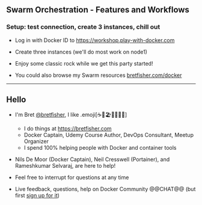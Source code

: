 ## Swarm Orchestration - Features and Workflows

### Setup: test connection, create 3 instances, chill out

- Log in with Docker ID to https://workshop.play-with-docker.com

- Create three instances (we'll do most work on node1)

- Enjoy some classic rock while we get this party started!

- You could also browse my Swarm resources [bretfisher.com/docker](https://www.bretfisher.com/docker)


---

## Hello

 - I'm Bret [@bretfisher](https://twitter.com/bretfisher), I like .emoji[☕🥂🏖️🥃🏋️‍♂️🐳]
   - I do things at https://bretfisher.com
   - Docker Captain, Udemy Course Author, DevOps Consultant, Meetup Organizer
   - I spend 100% helping people with Docker and container tools

- Nils De Moor (Docker Captain), Neil Cresswell (Portainer), and Rameshkumar Selvaraj, are here to help!

- Feel free to interrupt for questions at any time

- Live feedback, questions, help on Docker Community @@CHAT@@ (but first [sign up for it](http://dockr.ly/community))
